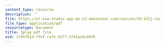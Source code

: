 ```yaml
---
content_type: resource
description: ''
file: https://ol-ocw-studio-app-qa.s3.amazonaws.com/courses/16-412j-cognitive-robotics-spring-2016/3745f624ffefcafe45775742a24c44f8_qgL0cA7GkJo.pdf
file_type: application/pdf
resourcetype: Document
title: 3play pdf file
uid: 3745f624-ffef-cafe-4577-5742a24c44f8
---
```

